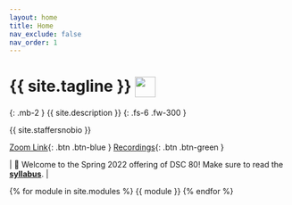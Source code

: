```yaml
---
layout: home
title: Home
nav_exclude: false
nav_order: 1
---
```


# {{ site.tagline }} <img src='favicon.ico' style='vertical-align: text-top' width=37>
{: .mb-2 }
{{ site.description }}
{: .fs-6 .fw-300 }

{{ site.staffersnobio }}

[Zoom Link](https://ucsd.zoom.us/j/92137281308){: .btn .btn-blue } [Recordings](https://podcast.ucsd.edu){: .btn .btn-green }

| 🎉 Welcome to the Spring 2022 offering of DSC 80! Make sure to read the [**syllabus**](syllabus). |

{% for module in site.modules %}
{{ module }}
{% endfor %}